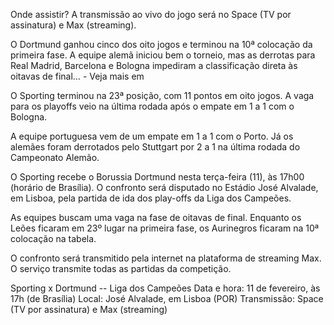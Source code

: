 Onde assistir? A transmissão ao vivo do jogo será no Space (TV por assinatura) e Max (streaming).

O Dortmund ganhou cinco dos oito jogos e terminou na 10ª colocação da primeira fase. A equipe alemã iniciou bem o torneio, mas as derrotas para Real Madrid, Barcelona e Bologna impediram a classificação direta às oitavas de final… - Veja mais em

O Sporting terminou na 23ª posição, com 11 pontos em oito jogos. A vaga para os playoffs veio na última rodada após o empate em 1 a 1 com o Bologna.

A equipe portuguesa vem de um empate em 1 a 1 com o Porto. Já os alemães foram derrotados pelo Stuttgart por 2 a 1 na última rodada do Campeonato Alemão.

O Sporting recebe o Borussia Dortmund nesta terça-feira (11), às 17h00 (horário de Brasília). O confronto será disputado no Estádio José Alvalade, em Lisboa, pela partida de ida dos play-offs da Liga dos Campeões.

As equipes buscam uma vaga na fase de oitavas de final. Enquanto os Leões ficaram em 23º lugar na primeira fase, os Aurinegros ficaram na 10ª colocação na tabela.

O confronto será transmitido pela internet na plataforma de streaming Max. O serviço transmite todas as partidas da competição.

Sporting x Dortmund -- Liga dos Campeões Data e hora: 11 de fevereiro, às 17h (de Brasília) Local: José Alvalade, em Lisboa (POR) Transmissão: Space (TV por assinatura) e Max (streaming)
